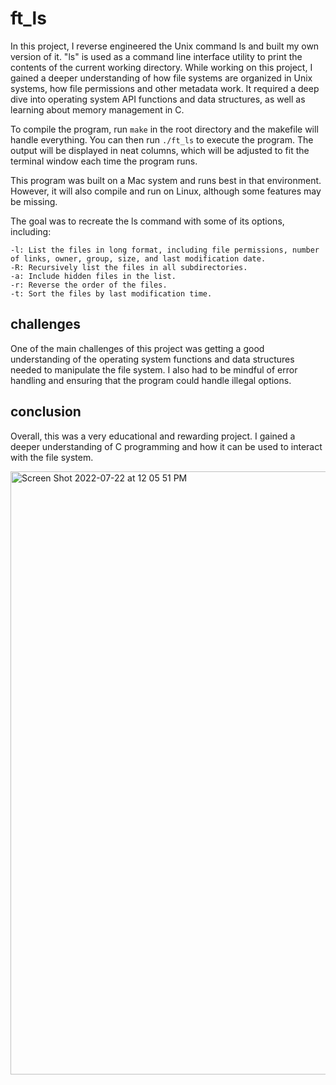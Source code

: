 # ft_ls
In this project, I reverse engineered the Unix command ls and built my own version of it. "ls" is used as a command line interface utility to print the contents of the current working directory. While working on this project, I gained a deeper understanding of how file systems are organized in Unix systems, how file permissions and other metadata work. It required a deep dive into operating system API functions and data structures, as well as learning about memory management in C.

To compile the program, run ``make`` in the root directory and the makefile will handle everything. You can then run ``./ft_ls`` to execute the program. The output will be displayed in neat columns, which will be adjusted to fit the terminal window each time the program runs.

This program was built on a Mac system and runs best in that environment. However, it will also compile and run on Linux, although some features may be missing.

 The goal was to recreate the ls command with some of its options, including:

```
-l: List the files in long format, including file permissions, number of links, owner, group, size, and last modification date.
-R: Recursively list the files in all subdirectories.
-a: Include hidden files in the list.
-r: Reverse the order of the files.
-t: Sort the files by last modification time.
```

## challenges
One of the main challenges of this project was getting a good understanding of the operating system functions and data structures needed to manipulate the file system. I also had to be mindful of error handling and ensuring that the program could handle illegal options.


## conclusion
Overall, this was a very educational and rewarding project. I gained a deeper understanding of C programming and how it can be used to interact with the file system.

<img width="965" alt="Screen Shot 2022-07-22 at 12 05 51 PM" src="https://user-images.githubusercontent.com/69106035/180405041-e373dbe4-df3c-476e-ba2c-3d02a429a4d8.png">
